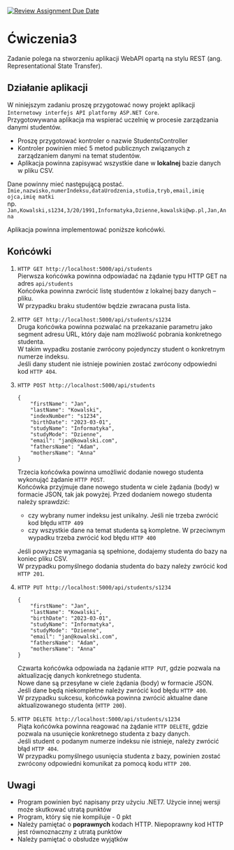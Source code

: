 [![Review Assignment Due Date](https://classroom.github.com/assets/deadline-readme-button-8d59dc4de5201274e310e4c54b9627a8934c3b88527886e3b421487c677d23eb.svg)](https://classroom.github.com/a/QyQeraso)
# Ćwiczenia3

Zadanie polega na stworzeniu aplikacji WebAPI opartą na stylu REST (ang. Representational State Transfer).

## Działanie aplikacji

W niniejszym zadaniu proszę przygotować nowy projekt aplikacji `Internetowy interfejs API platformy ASP.NET Core`.  
Przygotowywana aplikacja ma wspierać uczelnię w procesie zarządzania danymi studentów.

- Proszę przygotować kontroler o nazwie StudentsController
- Kontroler powinien mieć 5 metod publicznych związanych z zarządzaniem danymi na temat
  studentów.
- Aplikacja powinna zapisywać wszystkie dane w **lokalnej** bazie danych w pliku CSV.

Dane powinny mieć następującą postać.  
`Imie,nazwisko,numerIndeksu,dataUrodzenia,studia,tryb,email,imię ojca,imię matki`  
np.  
`Jan,Kowalski,s1234,3/20/1991,Informatyka,Dzienne,kowalski@wp.pl,Jan,Anna`

Aplikacja powinna implementować poniższe końcówki.

## Końcówki

1. `HTTP GET http://localhost:5000/api/students`  
   Pierwsza końcówka powinna odpowiadać na żądanie typu HTTP GET na adres `api/students`  
   Końcówka powinna zwrócić listę studentów z lokalnej bazy danych – pliku.  
   W przypadku braku studentów będzie zwracana pusta lista.  
2. `HTTP GET http://localhost:5000/api/students/s1234`  
   Druga końcówka powinna pozwalać na przekazanie parametru jako segment adresu
   URL, który daje nam możliwość pobrania konkretnego studenta.  
   W takim wypadku zostanie zwrócony pojedynczy student o konkretnym numerze indeksu.  
   Jeśli dany student nie istnieje powinien zostać zwrócony odpowiedni kod `HTTP 404`.  
3. `HTTP POST http://localhost:5000/api/students`  

   ```
   {
       "firstName": "Jan",
       "lastName": "Kowalski",
       "indexNumber": "s1234",
       "birthDate": "2023-03-01",
       "studyName": "Informatyka",
       "studyMode": "Dzienne",
       "email": "jan@kowalski.com",
       "fathersName": "Adam",
       "mothersName": "Anna"
   }
   ```

   Trzecia końcówka powinna umożliwić dodanie nowego studenta wykonująć żądanie `HTTP POST`.  
   Końcówka przyjmuje dane nowego studenta w ciele żądania (body) w formacie JSON, tak jak powyżej. Przed dodaniem nowego studenta należy sprawdzić:

   - czy wybrany numer indeksu jest unikalny. Jeśli nie trzeba zwrócić kod błędu `HTTP 409`
   - czy wszystkie dane na temat studenta są kompletne. W przeciwnym wypadku trzeba zwrócić kod błędu `HTTP 400`

   Jeśli powyższe wymagania są spełnione, dodajemy studenta do bazy na koniec pliku CSV.  
   W przypadku pomyślnego dodania studenta do bazy należy zwrócić kod `HTTP 201`.  

4. `HTTP PUT http://localhost:5000/api/students/s1234`  

   ```
   {
       "firstName": "Jan",
       "lastName": "Kowalski",
       "birthDate": "2023-03-01",
       "studyName": "Informatyka",
       "studyMode": "Dzienne",
       "email": "jan@kowalski.com",
       "fathersName": "Adam",
       "mothersName": "Anna"
   }
   ```

   Czwarta końcówka odpowiada na żądanie `HTTP PUT`, gdzie pozwala na aktualizację danych konkretnego studenta.  
   Nowe dane są przesyłane w ciele żądania (body) w formacie JSON. Jeśli dane będą niekompletne należy zwrócić kod błędu `HTTP 400`.  
   W przypadku sukcesu, końcówka powinna zwrócić aktualne dane aktualizowanego studenta (`HTTP 200`).  

5. `HTTP DELETE http://localhost:5000/api/students/s1234`  
   Piąta końcówka powinna reagować na żądanie `HTTP DELETE`, gdzie pozwala na usunięcie konkretnego studenta z bazy danych.  
   Jeśli student o podanym numerze indeksu nie istnieje, należy zwrócić błąd `HTTP 404`.  
   W przypadku pomyślnego usunięcia studenta z bazy, powinien zostać zwrócony odpowiedni komunikat za pomocą kodu `HTTP 200`.

## Uwagi

- Program powinien być napisany przy użyciu .NET7. Użycie innej wersji może skutkować utratą punktów
- Program, który się nie kompiluje - 0 pkt
- Należy pamiętać o **poprawnych** kodach HTTP. Niepoprawny kod HTTP jest równoznaczny z utratą punktów
- Należy pamiętać o obsłudze wyjątków
